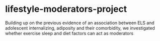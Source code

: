 # lifestyle-moderators-project
Building up on the previous evidence of an association between ELS and adolescent internalizing, adiposity and their comorbidity, we investigated whether exercise sleep and diet factors can act as moderators 
